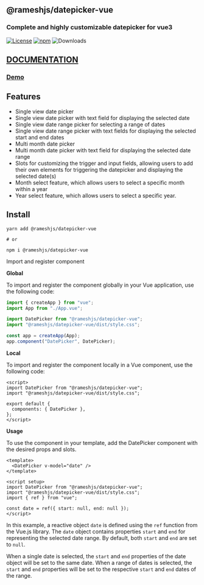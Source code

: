 ## @rameshjs/datepicker-vue

### Complete and highly customizable datepicker for vue3

[![License](https://img.shields.io/npm/l/@rameshjs/datepicker-vue)](https://github.com/rameshjs/datepicker-vue/blob/main/LICENCE)
[![npm](https://img.shields.io/npm/v/@rameshjs/datepicker-vue)](https://www.npmjs.com/package/@rameshjs/datepicker-vue)
![Downloads](https://img.shields.io/npm/dt/@rameshjs/datepicker-vue)

## [DOCUMENTATION](https://rameshjs.github.io/datepicker-vue/)

### [Demo](https://stackblitz.com/edit/rameshjsdatepicker-vue?file=src%2Fcomponents%2FPlayground.vue)

## Features

- Single view date picker
- Single view date picker with text field for displaying the selected date
- Single view date range picker for selecting a range of dates
- Single view date range picker with text fields for displaying the selected start and end dates
- Multi month date picker
- Multi month date picker with text field for displaying the selected date range
- Slots for customizing the trigger and input fields, allowing users to add their own elements for triggering the datepicker and displaying the selected date(s)
- Month select feature, which allows users to select a specific month within a year
- Year select feature, which allows users to select a specific year.

## Install

```shell
yarn add @rameshjs/datepicker-vue

# or

npm i @rameshjs/datepicker-vue
```

Import and register component

**Global**

To import and register the component globally in your Vue application, use the following code:

```js
import { createApp } from "vue";
import App from "./App.vue";

import DatePicker from "@rameshjs/datepicker-vue";
import "@rameshjs/datepicker-vue/dist/style.css";

const app = createApp(App);
app.component("DatePicker", DatePicker);
```

**Local**

To import and register the component locally in a Vue component, use the following code:

```vue
<script>
import DatePicker from "@rameshjs/datepicker-vue";
import "@rameshjs/datepicker-vue/dist/style.css";

export default {
  components: { DatePicker },
};
</script>
```

**Usage**

To use the component in your template, add the DatePicker component with the desired props and slots.

```vue
<template>
  <DatePicker v-model="date" />
</template>

<script setup>
import DatePicker from "@rameshjs/datepicker-vue";
import "@rameshjs/datepicker-vue/dist/style.css";
import { ref } from "vue";

const date = ref({ start: null, end: null });
</script>
```

In this example, a reactive object `date` is defined using the `ref` function from the Vue.js library. The `date` object contains properties `start` and `end` for representing the selected date range. By default, both `start` and `end` are set to `null`.

When a single date is selected, the `start` and `end` properties of the date object will be set to the same date. When a range of dates is selected, the `start` and `end` properties will be set to the respective `start` and `end` dates of the range.
